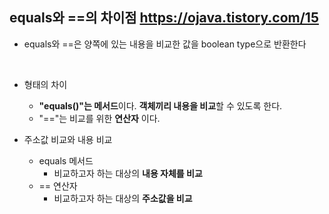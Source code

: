 ## equals와 ==의 차이점 https://ojava.tistory.com/15
- equals와 ==은 양쪽에 있는 내용을 비교한 값을 boolean type으로 반환한다
<br/>

- 형태의 차이
  - **"equals()"는 메서드**이다. **객체끼리 내용을 비교**할 수 있도록 한다.
  - "=="는 비교를 위한 **연산자** 이다.
  
- 주소값 비교와 내용 비교
  - equals 메서드
    - 비교하고자 하는 대상의 **내용 자체를 비교**
  - == 연산자
    - 비교하고자 하는 대상의 **주소값을 비교**
















